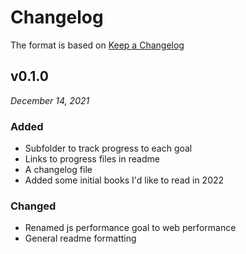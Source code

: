 # Changelog

The format is based on [Keep a Changelog](http://keepachangelog.com/en/1.0.0/)


v0.1.0
------------------------------
*December 14, 2021*

### Added
- Subfolder to track progress to each goal
- Links to progress files in readme
- A changelog file
- Added some initial books I'd like to read in 2022

### Changed
- Renamed js performance goal to web performance
- General readme formatting